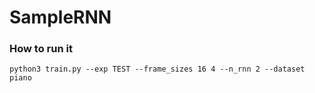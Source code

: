 # SampleRNN

### How to run it
```
python3 train.py --exp TEST --frame_sizes 16 4 --n_rnn 2 --dataset piano
```
